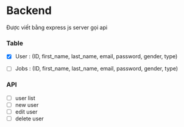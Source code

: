# Backend

Được viết bằng express js server gọi api 

### Table

- [x] User : (ID, first_name, last_name, email, password, gender, type)

- [ ] Jobs : (ID, first_name, last_name, email, password, gender, type)


### API

- [ ] user list
- [ ] new user
- [ ] edit user
- [ ] delete user

